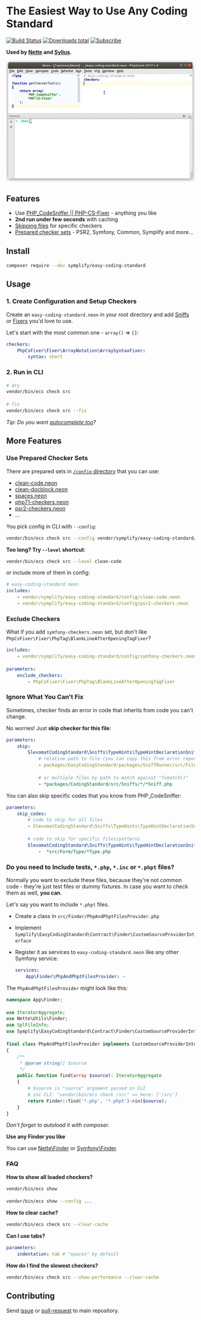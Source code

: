 # The Easiest Way to Use Any Coding Standard

[![Build Status](https://img.shields.io/travis/Symplify/EasyCodingStandard/master.svg?style=flat-square)](https://travis-ci.org/Symplify/EasyCodingStandard)
[![Downloads total](https://img.shields.io/packagist/dt/symplify/easy-coding-standard.svg?style=flat-square)](https://packagist.org/packages/symplify/easy-coding-standard)
[![Subscribe](https://img.shields.io/badge/subscribe-to--releases-green.svg?style=flat-square)](https://libraries.io/packagist/symplify%2Feasy-coding-standard)


**Used by [Nette](https://github.com/nette/coding-standard) and [Sylius](https://github.com/SyliusLabs/CodingStandard).**


![ECS-Run](docs/run-and-fix.gif)


## Features

- Use [PHP_CodeSniffer || PHP-CS-Fixer](https://www.tomasvotruba.cz/blog/2017/05/03/combine-power-of-php-code-sniffer-and-php-cs-fixer-in-3-lines/) - anything you like
- **2nd run under few seconds** with caching
- [Skipping files](#ignore-what-you-cant-fix) for specific checkers
- [Prepared checker sets](#use-prepared-checker-sets) - PSR2, Symfony, Common, Symplify and more...


## Install

```bash
composer require --dev symplify/easy-coding-standard
```

## Usage

### 1. Create Configuration and Setup Checkers

Create an `easy-coding-standard.neon` in your root directory and add [Sniffs](https://github.com/squizlabs/PHP_CodeSniffer) or [Fixers](https://github.com/FriendsOfPHP/PHP-CS-Fixer) you'd love to use.

Let's start with the most common one - `array()` => `[]`:

```yaml
checkers:
    PhpCsFixer\Fixer\ArrayNotation\ArraySyntaxFixer:
        syntax: short
```

### 2. Run in CLI

```bash
# dry
vendor/bin/ecs check src

# fix
vendor/bin/ecs check src --fix
```


*Tip: Do you want [autocomplete too](https://plugins.jetbrains.com/plugin/7060-neon-support)?*


## More Features

### Use Prepared Checker Sets

There are prepared sets in [`/config` directory](/config) that you can use: 

- [clean-code.neon](config/clean-code.neon)
- [clean-docblock.neon](config/clean-docblock.neon)
- [spaces.neon](config/common.neon)
- [php71-checkers.neon](config/php71-checkers.neon)
- [psr2-checkers.neon](config/psr2-checkers.neon)
- ...

You pick config in CLI with `--config`:

```bash
vendor/bin/ecs check src --config vendor/symplify/easy-coding-standard/config/clean-code.neon
```

**Too long? Try `--level` shortcut**:

```bash
vendor/bin/ecs check src --level clean-code
```

or include more of them in config:

```yaml
# easy-coding-standard.neon
includes:
    - vendor/symplify/easy-coding-standard/config/clean-code.neon
    - vendor/symplify/easy-coding-standard/config/psr2-checkers.neon
```


### Exclude Checkers

What if you add `symfony-checkers.neon` set, but don't like `PhpCsFixer\Fixer\PhpTag\BlankLineAfterOpeningTagFixer`?

```yaml
includes:
    - vendor/symplify/easy-coding-standard/config/symfony-checkers.neon

parameters:
    exclude_checkers:
        - PhpCsFixer\Fixer\PhpTag\BlankLineAfterOpeningTagFixer
```


### Ignore What You Can't Fix

Sometimes, checker finds an error in code that inherits from code you can't change. 

No worries! Just **skip checker for this file**:

```yaml
parameters:
    skip:
        SlevomatCodingStandard\Sniffs\TypeHints\TypeHintDeclarationSniff:
            # relative path to file (you can copy this from error report)
            - packages/EasyCodingStandard/packages/SniffRunner/src/File/File.php
            
            # or multiple files by path to match against "fnmatch()"
            - *packages/CodingStandard/src/Sniffs/*/*Sniff.php
```
 
You can also skip specific codes that you know from PHP_CodeSniffer:

```yaml
parameters:
    skip_codes:
        # code to skip for all files
        - SlevomatCodingStandard\Sniffs\TypeHints\TypeHintDeclarationSniff.UselessDocComment
        
        # code to skip for specific files/patterns
        SlevomatCodingStandard\Sniffs\TypeHints\TypeHintDeclarationSniff.MissingTraversableParameterTypeHintSpecification:
            -  *src/Form/Type/*Type.php
```


### Do you need to Include tests, `*.php`, `*.inc` or `*.phpt` files?

Normally you want to exclude these files, because they're not common code - they're just test files or dummy fixtures. In case you want to check them as well, **you can**.

Let's say you want to include `*.phpt` files.

- Create a class in `src/Finder/PhpAndPhptFilesProvider.php`
- Implement `Symplify\EasyCodingStandard\Contract\Finder\CustomSourceProviderInterface`
- Register it as services to `easy-coding-standard.neon` like any other Symfony service:

    ```yaml
    services:
        App\Finder\PhpAndPhptFilesProvider: ~
    ```

The `PhpAndPhptFilesProvider` might look like this:

```php
namespace App\Finder;

use IteratorAggregate;
use Nette\Utils\Finder;
use SplFileInfo;
use Symplify\EasyCodingStandard\Contract\Finder\CustomSourceProviderInterface;

final class PhpAndPhptFilesProvider implements CustomSourceProviderInterface
{
    /**
     * @param string[] $source
     */
    public function find(array $source): IteratorAggregate
    {
        # $source is "source" argument passed in CLI
        # inc CLI: "vendor/bin/ecs check /src" => here: ['/src']
        return Finder::find('*.php', '*.phpt')->in($source);
    }
}
```

*Don't forget to autoload it with composer.*

**Use any Finder you like**

You can use [Nette\Finder](https://doc.nette.org/en/finder) or [Symfony\Finder](https://symfony.com/doc/current/components/finder.html).


### FAQ 

**How to show all loaded checkers?**

```bash
vendor/bin/ecs show

vendor/bin/ecs show --config ...
```

**How to clear cache?**

```bash
vendor/bin/ecs check src --clear-cache
```

**Can I use tabs?**

```yaml
parameters:
    indentation: tab # "spaces" by default
```

**How do I find the slowest checkers?**

```bash
vendor/bin/ecs check src --show-performance --clear-cache
```


## Contributing

Send [issue](https://github.com/Symplify/Symplify/issues) or [pull-request](https://github.com/Symplify/Symplify/pulls) to main repository.
